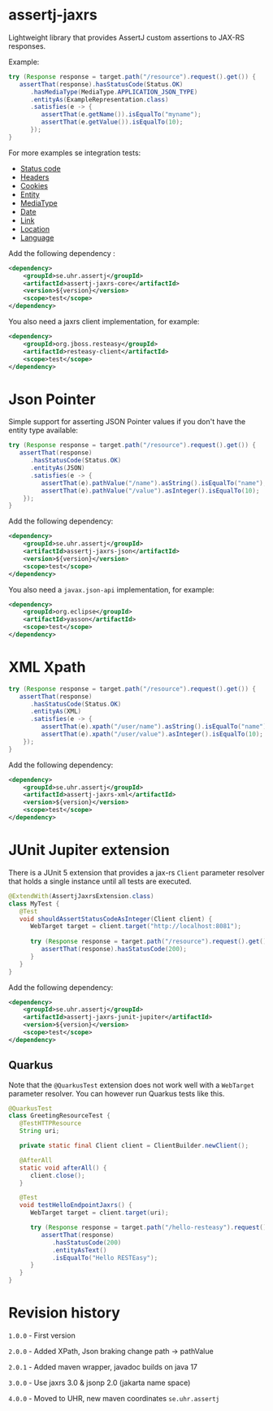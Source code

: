 # assertj-jaxrs

Lightweight library that provides AssertJ custom assertions to JAX-RS responses. 

Example:
```java
try (Response response = target.path("/resource").request().get()) {
   assertThat(response).hasStatusCode(Status.OK)
      .hasMediaType(MediaType.APPLICATION_JSON_TYPE)
      .entityAs(ExampleRepresentation.class)
      .satisfies(e -> {
         assertThat(e.getName()).isEqualTo("myname");
         assertThat(e.getValue()).isEqualTo(10);
      });
}
```
For more examples se integration tests:
* [Status code](assertj-jaxrs-core/src/test/java/se/uhr/assertj/jaxrs/StatusCodeIT.java)
* [Headers](assertj-jaxrs-core/src/test/java/se/uhr/assertj/jaxrs/HeaderIT.java)
* [Cookies](assertj-jaxrs-core/src/test/java/se/uhr/assertj/jaxrs/CookieIT.java)
* [Entity](assertj-jaxrs-core/src/test/java/se/uhr/assertj/jaxrs/EntityIT.java)
* [MediaType](assertj-jaxrs-core/src/test/java/se/uhr/assertj/jaxrs/MediaTypeIT.java)
* [Date](assertj-jaxrs-core/src/test/java/se/uhr/assertj/jaxrs/DateIT.java)
* [Link](assertj-jaxrs-core/src/test/java/se/uhr/assertj/jaxrs/LinkIT.java)
* [Location](assertj-jaxrs-core/src/test/java/se/uhr/assertj/jaxrs/LocationIT.java)
* [Language](assertj-jaxrs-core/src/test/java/se/uhr/assertj/jaxrs/LanguageIT.java)

Add the following dependency :
```xml
<dependency>
    <groupId>se.uhr.assertj</groupId>
    <artifactId>assertj-jaxrs-core</artifactId>
    <version>${version}</version>
    <scope>test</scope>
</dependency>
```
You also need a jaxrs client implementation, for example: 

```xml
<dependency>
    <groupId>org.jboss.resteasy</groupId>
    <artifactId>resteasy-client</artifactId>
    <scope>test</scope>
</dependency>
```

# Json Pointer

Simple support for asserting JSON Pointer values if you don't have the entity type available:
```java
try (Response response = target.path("/resource").request().get()) {
   assertThat(response)
      .hasStatusCode(Status.OK)
      .entityAs(JSON)
      .satisfies(e -> {
         assertThat(e).pathValue("/name").asString().isEqualTo("name");
         assertThat(e).pathValue("/value").asInteger().isEqualTo(10);
    });
}
```
Add the following dependency:
```xml
<dependency>
    <groupId>se.uhr.assertj</groupId>
    <artifactId>assertj-jaxrs-json</artifactId>
    <version>${version}</version>
    <scope>test</scope>
</dependency>
```
You also need a `javax.json-api` implementation, for example: 
```xml
<dependency>
    <groupId>org.eclipse</groupId>
    <artifactId>yasson</artifactId>
    <scope>test</scope>
</dependency>
```

# XML Xpath
```java
try (Response response = target.path("/resource").request().get()) {
   assertThat(response)
      .hasStatusCode(Status.OK)
      .entityAs(XML)
      .satisfies(e -> {
         assertThat(e).xpath("/user/name").asString().isEqualTo("name");
         assertThat(e).xpath("/user/value").asInteger().isEqualTo(10);         
    });
}

```
Add the following dependency:
```xml
<dependency>
    <groupId>se.uhr.assertj</groupId>
    <artifactId>assertj-jaxrs-xml</artifactId>
    <version>${version}</version>
    <scope>test</scope>
</dependency>
```

# JUnit Jupiter extension
There is a JUnit 5 extension that provides a jax-rs `Client` parameter resolver that holds a single instance until all tests are executed.
```java
@ExtendWith(AssertjJaxrsExtension.class)
class MyTest {
   @Test
   void shouldAssertStatusCodeAsInteger(Client client) {
      WebTarget target = client.target("http://localhost:8081");
   
      try (Response response = target.path("/resource").request().get()) {
         assertThat(response).hasStatusCode(200);
      }
   }
}
```
Add the following dependency:
```xml
<dependency>
    <groupId>se.uhr.assertj</groupId>
    <artifactId>assertj-jaxrs-junit-jupiter</artifactId>
    <version>${version}</version>
    <scope>test</scope>
</dependency>
```
## Quarkus

Note that the `@QuarkusTest` extension does not work well with a `WebTarget` parameter resolver. You can however run Quarkus tests like this.
```java
@QuarkusTest
class GreetingResourceTest {
   @TestHTTPResource
   String uri;

   private static final Client client = ClientBuilder.newClient();

   @AfterAll
   static void afterAll() {
      client.close();
   }

   @Test
   void testHelloEndpointJaxrs() {
      WebTarget target = client.target(uri);

      try (Response response = target.path("/hello-resteasy").request().get()) {
         assertThat(response)
            .hasStatusCode(200)
            .entityAsText()
            .isEqualTo("Hello RESTEasy");
      }
   }
}

```
# Revision history

`1.0.0` - First version

`2.0.0` - Added XPath, Json braking change path -> pathValue

`2.0.1` - Added maven wrapper, javadoc builds on java 17

`3.0.0` - Use jaxrs 3.0 & jsonp 2.0 (jakarta name space)

`4.0.0` - Moved to UHR, new maven coordinates `se.uhr.assertj`
